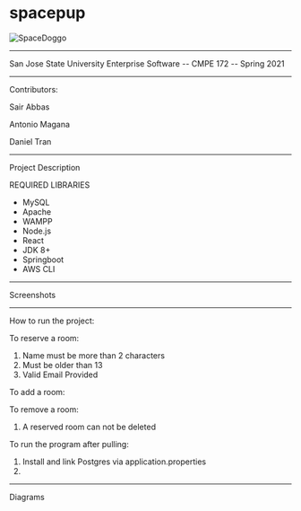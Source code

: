 # spacepup
![SpaceDoggo](https://user-images.githubusercontent.com/39139814/117551180-4d16f600-aff9-11eb-8dc6-f20cf144ce1f.png)

------------------------------------------------------------------
San Jose State University
Enterprise Software -- CMPE 172 -- Spring 2021

------------------------------------------------------------------
Contributors:

Sair Abbas

Antonio Magana

Daniel Tran

------------------------------------------------------------------
Project Description

REQUIRED LIBRARIES
- MySQL
- Apache
- WAMPP
- Node.js
- React
- JDK 8+
- Springboot
- AWS CLI 

------------------------------------------------------------------
Screenshots



------------------------------------------------------------------
How to run the project:

To reserve a room:
1) Name must be more than 2 characters
2) Must be older than 13
3) Valid Email Provided

To add a room:

To remove a room:
1) A reserved room can not be deleted

To run the program after pulling:
1) Install and link Postgres via application.properties
2) 
------------------------------------------------------------------
Diagrams

